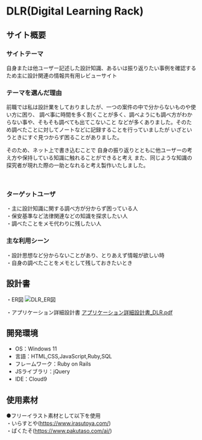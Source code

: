 # DLR(Digital Learning Rack)

## サイト概要
### サイトテーマ

自身または他ユーザー記述した設計知識、あるいは振り返りたい事例を確認するため主に設計関連の情報共有用レビューサイト
​
### テーマを選んだ理由

前職では私は設計業をしておりましたが、一つの案件の中で分からないものや使い方に困り、
調べ事に時間を多く割くことが多く、調べようにも調べ方がわからない事や、そもそも調べても出てこないこと
などが多くありました。そのため調べたことに対してノートなどに記録することを行っていましたが
いざというときにすぐ見つからず困ることがありました。

そのため、ネット上で書き込むことで
自身の振り返りとともに他ユーザーの考え方や保持している知識に触れることができると考え
また、同じような知識の探究者が現れた際の一助となれると考え製作いたしました。

​
### ターゲットユーザ

・主に設計知識に関する調べ方が分からず困っている人  
・保安基準など法律関連などの知識を探求したい人  
・調べたことをメモ代わりに残したい人​

### 主な利用シーン

・設計思想など分からないことがあり、とりあえず情報が欲しい時  
・自身の調べたことをメモとして残しておきたいとき
​
## 設計書
・ER図
![DLR_ER図](https://github.com/user-attachments/assets/25183f32-c318-4834-aadd-e99df78f1be1)

・アプリケーション詳細設計書
[アプリケーション詳細設計書_DLR.pdf](https://github.com/user-attachments/files/18174863/_DLR.pdf)
​
## 開発環境
- OS：Windows 11
- 言語：HTML,CSS,JavaScript,Ruby,SQL
- フレームワーク：Ruby on Rails
- JSライブラリ：jQuery
- IDE：Cloud9
​
## 使用素材
●フリーイラスト素材として以下を使用  
  ・いらすとや(https://www.irasutoya.com/)<br>
  ・ぱくたそ(https://www.pakutaso.com/ai/)
